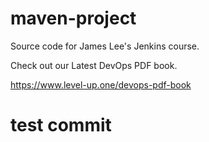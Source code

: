 # maven-project

Source code for James Lee's Jenkins course.

Check out our Latest DevOps PDF book.

<https://www.level-up.one/devops-pdf-book>

# test commit
